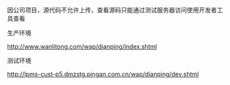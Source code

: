 因公司项目，源代码不允许上传，查看源码只能通过测试服务器访问使用开发者工具查看

生产环境

http://www.wanlitong.com/wap/dianping/index.shtml


测试环境

http://lpms-cust-p5.dmzstg.pingan.com.cn/wap/dianping/dev.shtml
